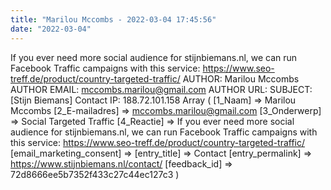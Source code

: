 ```yaml
---
title: "Marilou Mccombs - 2022-03-04 17:45:56"
date: "2022-03-04"
---
```


If you ever need more social audience for stijnbiemans.nl, we can run Facebook Traffic campaigns with this service: https://www.seo-treff.de/product/country-targeted-traffic/ AUTHOR: Marilou Mccombs AUTHOR EMAIL: mccombs.marilou@gmail.com AUTHOR URL: SUBJECT: \[Stijn Biemans\] Contact IP: 188.72.101.158 Array ( \[1\_Naam\] => Marilou Mccombs \[2\_E-mailadres\] => mccombs.marilou@gmail.com \[3\_Onderwerp\] => Social Targeted Traffic \[4\_Reactie\] => If you ever need more social audience for stijnbiemans.nl, we can run Facebook Traffic campaigns with this service: https://www.seo-treff.de/product/country-targeted-traffic/ \[email\_marketing\_consent\] => \[entry\_title\] => Contact \[entry\_permalink\] => https://www.stijnbiemans.nl/contact/ \[feedback\_id\] => 72d8666ee5b7352f433c27c44ec127c3 )
